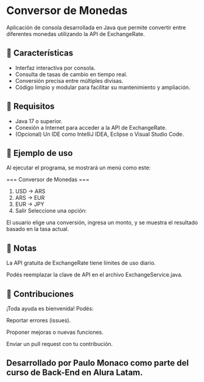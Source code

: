 # Conversor de Monedas

Aplicación de consola desarrollada en Java que permite convertir entre diferentes monedas utilizando la API de ExchangeRate.

## 🚀 Características

- Interfaz interactiva por consola.
- Consulta de tasas de cambio en tiempo real.
- Conversión precisa entre múltiples divisas.
- Código limpio y modular para facilitar su mantenimiento y ampliación.

## 🔧 Requisitos

- Java 17 o superior.
- Conexión a Internet para acceder a la API de ExchangeRate.
- (Opcional) Un IDE como IntelliJ IDEA, Eclipse o Visual Studio Code.

## 🧪 Ejemplo de uso
Al ejecutar el programa, se mostrará un menú como este:

=== Conversor de Monedas ===
1. USD -> ARS
2. ARS -> EUR
3. EUR -> JPY
4. Salir
Seleccione una opción:


El usuario elige una conversión, ingresa un monto, y se muestra el resultado basado en la tasa actual.

## 📌 Notas
La API gratuita de ExchangeRate tiene límites de uso diario.

Podés reemplazar la clave de API en el archivo ExchangeService.java.

## 🤝 Contribuciones
¡Toda ayuda es bienvenida! Podés:

Reportar errores (issues).

Proponer mejoras o nuevas funciones.

Enviar un pull request con tu contribución.

## Desarrollado por Paulo Monaco como parte del curso de Back-End en Alura Latam.
